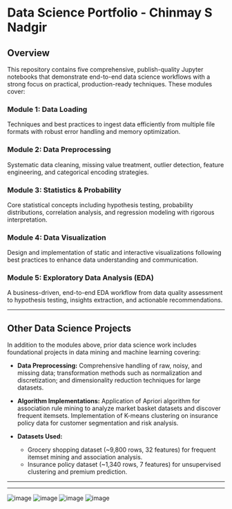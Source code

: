 # Data Science Portfolio - Chinmay S Nadgir

## Overview

This repository contains five comprehensive, publish-quality Jupyter notebooks that demonstrate end-to-end data science workflows with a strong focus on practical, production-ready techniques. These modules cover:

### Module 1: Data Loading  
Techniques and best practices to ingest data efficiently from multiple file formats with robust error handling and memory optimization.

### Module 2: Data Preprocessing  
Systematic data cleaning, missing value treatment, outlier detection, feature engineering, and categorical encoding strategies.

### Module 3: Statistics & Probability  
Core statistical concepts including hypothesis testing, probability distributions, correlation analysis, and regression modeling with rigorous interpretation.

### Module 4: Data Visualization  
Design and implementation of static and interactive visualizations following best practices to enhance data understanding and communication.

### Module 5: Exploratory Data Analysis (EDA)  
A business-driven, end-to-end EDA workflow from data quality assessment to hypothesis testing, insights extraction, and actionable recommendations.

---

## Other Data Science Projects

In addition to the modules above, prior data science work includes foundational projects in data mining and machine learning covering:

- **Data Preprocessing:** Comprehensive handling of raw, noisy, and missing data; transformation methods such as normalization and discretization; and dimensionality reduction techniques for large datasets.

- **Algorithm Implementations:** Application of Apriori algorithm for association rule mining to analyze market basket datasets and discover frequent itemsets. Implementation of K-means clustering on insurance policy data for customer segmentation and risk analysis.

- **Datasets Used:**  
  - Grocery shopping dataset (~9,800 rows, 32 features) for frequent itemset mining and association analysis.  
  - Insurance policy dataset (~1,340 rows, 7 features) for unsupervised clustering and premium prediction.


---

<hr>

![image](https://user-images.githubusercontent.com/69594137/174483798-2916ccf6-aeb1-46cc-9d77-2c40bb3835c2.png)
![image](https://user-images.githubusercontent.com/69594137/174483716-b74eddca-afcf-4bc4-8e4d-ba482709ff05.png)
![image](https://user-images.githubusercontent.com/69594137/174483726-45360ebc-53a7-417d-aeee-78919d36c265.png)
![image](https://user-images.githubusercontent.com/69594137/174483734-fbe12f2d-bc92-4dbf-9710-1f1d9af87fbe.png)

